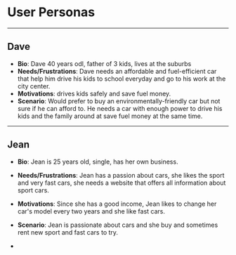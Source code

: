 # User Personas

<!-- some introduction -->

---

<!-- a persona -->

## Dave

- **Bio**: Dave 40 years odl, father of 3 kids, lives at the suburbs
- **Needs/Frustrations**: Dave needs an affordable and fuel-efficient car that
  help him drive his kids to school everyday and go to his work at the city
  center.
- **Motivations**: drives kids safely and save fuel money.
- **Scenario**: Would prefer to buy an environmentally-friendly car but not sure
  if he can afford to. He needs a car with enough power to drive his kids and
  the family around at save fuel money at the same time.

---

<!-- more personas ... -->

## Jean

- **Bio**: Jean is 25 years old, single, has her own business.
- **Needs/Frustrations**: Jean has a passion about cars, she likes the sport and
  very fast cars, she needs a website that offers all information about sport
  cars.
- **Motivations**: Since she has a good income, Jean likes to change her car's
  model every two years and she like fast cars.
- **Scenario**: Jean is passionate about cars and she buy and sometimes rent new
  sport and fast cars to try.

-
